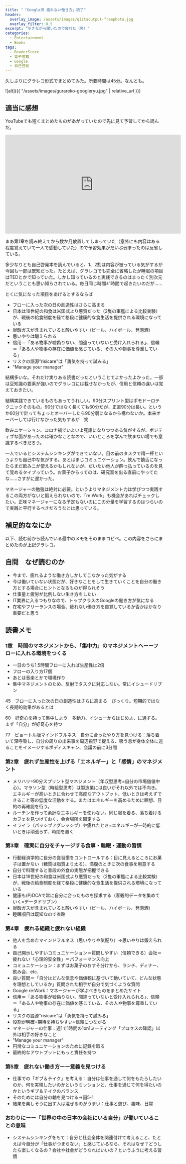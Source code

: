 ```yaml
---
title: "「Google流 疲れない働き方」読了"
header:
  overlay_image: /assets/images/qiitaoutput-freephoto.jpg
  overlay_filter: 0.5
excerpt: "歩きながら聞いたので疲れた（笑）"
categories:
  - Entertainment
  - Books
tags:
  - ReaderStore
  - 電子書籍
  - Google
  - 自己啓発
---
```


久しぶりにグラレコ形式でまとめてみた。所要時間は45分。なんとも。

![alt]({{ "/assets/images/gurareko-googleryu.jpg" | relative_url }})

## 適当に感想

YouTubeでも短くまとめたものがあがっていたので先に見て予習してから読んだ。

<iframe width="560" height="315" src="https://www.youtube.com/embed/MJadapAbzWw" title="YouTube video player" frameborder="0" allow="accelerometer; autoplay; clipboard-write; encrypted-media; gyroscope; picture-in-picture" allowfullscreen></iframe>
<p></p>

まあ第1章を読み終えてから数か月放置してしまっていた（意外にも内容はある程度覚えていて一人で感動していた）ので予習効果がだいぶ弱まったのは反省している。

多少なりとも自己啓発本を読んでいると、1、2割は内容が被っている気がするが今回も一部は既知だった。たとえば、グラレコでも完全に省略したが睡眠の項目はTEDとかで知っていた。しかし知っているのと実践できるのはまったく別次元だということも思い知らされている。毎日同じ時間±1時間で起きたいのだが……

とくに気になった項目をあげるとするならば

- フローに入った次の日の創造性はさらに高まる
- 日本は19世紀の和食は米国式より悪質だった（2隻の軍艦による比較実験）が、戦後の給食制度を経て格段に健康的な食生活を提供される環境になっている
- 炭酸ガスが含まれていると酔いやすい（ビール、ハイボール、発泡酒）
- 思いやりは鍛えられる
- 信用＝「ある物事が嘘偽りない、間違っていないと受け入れられる」、信頼＝「ある人や物事の存在に価値を感じている、その人や物事を尊重している」
- リスクの語源”risicare"は「勇気を持って試みる」
- "Manage your manager"

結構多いな。それだけ実りある読書だったということでよかったよかった。一部は豆知識の要素が強いのでグラレコには載せなかったが、信用と信頼の違いは覚えておきたい。

結構実践できているものもあってうれしい。90分スプリント型はポモドーロテクニックそのもの。90分ではなく長くても60分だが、正直90分は長い。というか60分で計ってちょっとオーバーしたら90分弱になるから構わないか。本来オーバーしては行けなかった気もするが　笑

飲みニケーション、コロナ禍でいよいよ死語になりつつある気がするが、ポジティブな面があったのは確かなことなので、いいところを学んで飲まない場でも意識するべきだろう。

一人でいるとシステムシンキングができていない。目の前のタスクで精一杯というよりも自己中な気がする。あとはまじコミュニケーション。飲んで饒舌になったらまだ飲みニが使えるかもしれないが、だいたい他人が酔っ払っているのを見て覚めるタイプっていう。お菓子からってのは、研究室を出る直前にやってたな……さすがに遅かった。

マネージャーの勉強は絶対に必要。というよりマネジメント力は学びつつ実践するこの両方がないと鍛えられないので、「re:Work」も機会があればチェックしたい。正味マネージャーになる予定もないのにこの分量を学習するのはつらいので実践と平行するべきだろうなとは思っている。

## 補足的ななにか

以下、読む前から読んでいる最中のメモをそのままコピペ。この内容をさらにまとめたのが上記グラレコ。

## 自問　なぜ読むのか

- 今まで、疲れるような働き方しかしてこなかった気がする
- 今は働いていない状態だが、好きなことをして生きていくことを自分の働き方とする場合にヒントとなるものが得られそう
- 仕事量と疲労が比例しない生き方をしたい
- IT業界に入るつもりなので、トップクラスのGoogleの働き方が気になる
- 在宅やフリーランスの場合、疲れない働き方を自覚しているか否かはかなり重要だと思う

## 読書メモ

### 1章　時間のマネジメントから、「集中力」のマネジメントへーーフローに入れる環境をつくる

- 一日のうち1.5時間フローに入れば生産性は2倍
- フローの入り方17個
- あとは音楽とかで環境作り
- 集中マネジメントのため、反射でタスクに対応しない。常にイシュードリブン

45　フローに入った次の日の創造性はさらに高まる　びっくり。短期的ではなく長期的効果があるとは

60　好奇心を持って集中しよう　多動力、イシューからはじめよ、に通ずる。まず「自分」が好奇心を持つ

77　ピョートル版マインドフルネス　自分に合ったやり方を見つける：落ち着いて深呼吸し、自分の周りの出来事を周辺視野で捉える、吸う息が身体全体に巡ることをイメージするボディスキャン、会議の前に3分間

### 第2章　疲れず生産性を上げる「エネルギー」と「感情」のマネジメント

- メリハリ=90分スプリント型マネジメント（年収型思考=自分の市場価値中心）。マラソン型（時給型思考）は製造業には良いがそれ以外では不向き。エネルギーが高いときに合わせて高度なアウトプット、低いときは考えずできること等の低度な活動をする。またはエネルギーを高めるために瞑想、目的の再確認を行う。
- ルーチンを作って余計なエネルギーを使わない。同じ服を着る、落ち着けるカフェを見つけておく、会合場所を固定する
- イライラ（パッシブアグレッシブ）や疲れたとき=エネルギーが一時的に低いときは頑張らず、時間を置く

### 第3章　確実に自分をチャージする食事・睡眠・運動の習慣

- 行動経済学的に自分の食習慣をコントロールする：目に見えるところにお菓子は置かない（糖質は脂質より太る）、満腹のときに次の食事を用意する
- 自分で料理すると普段の外食の実態が把握できる
- 日本は19世紀の和食は米国式より悪質だった（2隻の軍艦による比較実験）が、戦後の給食制度を経て格段に健康的な食生活を提供される環境になっている
- 健康も(P)DCAで常に自分に合ったものを探求する（客観的データを集めていく=データドリブン）
- 炭酸ガスが含まれていると酔いやすい（ビール、ハイボール、発泡酒）
- 睡眠項目は既知なので省略

### 第4章　疲れる組織と疲れない組織

- 他人を含めたマインドフルネス（思いやりや気配り）→思いやりは鍛えられる
- 自己開示しやすいコミュニケーション＝質問しやすい（信頼できる）会社＝疲れない「心理的安全性」＝パフォーマンス向上
- コミュニケーション：まずはお菓子のおすそ分けから、ランチ、ディナー、飲み会、etc.
- 良い質問＝「自分はどんな信念や価値観に基づいて動いていて、どんな状態を理想としているか」質問された相手が自分で気づくような質問
- Google re:Work：マネージャーが学ぶべきものをまとめたサイト
- 信用＝「ある物事が嘘偽りない、間違っていないと受け入れられる」、信頼＝「ある人や物事の存在に価値を感じている、その人や物事を尊重している」
- リスクの語源”risicare"は「勇気を持って試みる」
- 役割が明確=期待を持ちやすい=信頼につながる
- マネージャーの仕事：週1で1時間の1on1ミーティング「プロセスの確認」以外は相手の好きなこと
- "Manage your manager"
- 円滑なコミュニケーションのために記録を取る
- 最終的なアウトプットにもっと責任を持つ

### 第5章　疲れない働き方ーー意義を見つける

- 仕事での「ギブ＆テイク」を考える：自分は仕事を通して何をもたらしたいのか、何を実現したいのかというミッションと、仕事を通じて何を得たいのかというギブ＆テイクのバランス
- そのためには自分の軸を見つける→図5-1
- 結果を楽しそうに出す人は混ぜるのがうまい：仕事と遊び、趣味、日常

### おわりにーー「世界の中の日本の会社にいる自分」が働いていることの意味

- システムシンキングをもて：自分と社会全体を関連付けて考えること、たとえば今自分が「仕事がつまらない」と感じているなら、それはなぜ？どうしたら楽しくなるの？会社や社会がどうなればいいの？というふうに考える習慣
